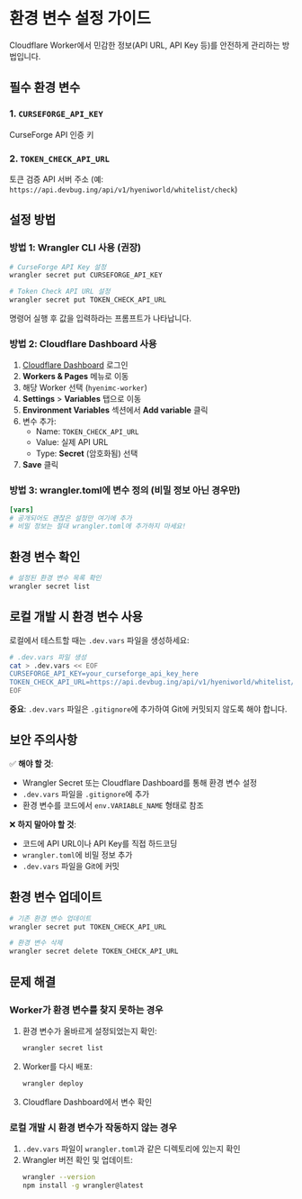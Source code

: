 # 환경 변수 설정 가이드

Cloudflare Worker에서 민감한 정보(API URL, API Key 등)를 안전하게 관리하는 방법입니다.

## 필수 환경 변수

### 1. `CURSEFORGE_API_KEY`
CurseForge API 인증 키

### 2. `TOKEN_CHECK_API_URL`
토큰 검증 API 서버 주소 (예: `https://api.devbug.ing/api/v1/hyeniworld/whitelist/check`)

## 설정 방법

### 방법 1: Wrangler CLI 사용 (권장)

```bash
# CurseForge API Key 설정
wrangler secret put CURSEFORGE_API_KEY

# Token Check API URL 설정
wrangler secret put TOKEN_CHECK_API_URL
```

명령어 실행 후 값을 입력하라는 프롬프트가 나타납니다.

### 방법 2: Cloudflare Dashboard 사용

1. [Cloudflare Dashboard](https://dash.cloudflare.com/) 로그인
2. **Workers & Pages** 메뉴로 이동
3. 해당 Worker 선택 (`hyenimc-worker`)
4. **Settings** > **Variables** 탭으로 이동
5. **Environment Variables** 섹션에서 **Add variable** 클릭
6. 변수 추가:
   - Name: `TOKEN_CHECK_API_URL`
   - Value: 실제 API URL
   - Type: **Secret** (암호화됨) 선택
7. **Save** 클릭

### 방법 3: wrangler.toml에 변수 정의 (비밀 정보 아닌 경우만)

```toml
[vars]
# 공개되어도 괜찮은 설정만 여기에 추가
# 비밀 정보는 절대 wrangler.toml에 추가하지 마세요!
```

## 환경 변수 확인

```bash
# 설정된 환경 변수 목록 확인
wrangler secret list
```

## 로컬 개발 시 환경 변수 사용

로컬에서 테스트할 때는 `.dev.vars` 파일을 생성하세요:

```bash
# .dev.vars 파일 생성
cat > .dev.vars << EOF
CURSEFORGE_API_KEY=your_curseforge_api_key_here
TOKEN_CHECK_API_URL=https://api.devbug.ing/api/v1/hyeniworld/whitelist/check
EOF
```

**중요**: `.dev.vars` 파일은 `.gitignore`에 추가하여 Git에 커밋되지 않도록 해야 합니다.

## 보안 주의사항

✅ **해야 할 것**:
- Wrangler Secret 또는 Cloudflare Dashboard를 통해 환경 변수 설정
- `.dev.vars` 파일을 `.gitignore`에 추가
- 환경 변수를 코드에서 `env.VARIABLE_NAME` 형태로 참조

❌ **하지 말아야 할 것**:
- 코드에 API URL이나 API Key를 직접 하드코딩
- `wrangler.toml`에 비밀 정보 추가
- `.dev.vars` 파일을 Git에 커밋

## 환경 변수 업데이트

```bash
# 기존 환경 변수 업데이트
wrangler secret put TOKEN_CHECK_API_URL

# 환경 변수 삭제
wrangler secret delete TOKEN_CHECK_API_URL
```

## 문제 해결

### Worker가 환경 변수를 찾지 못하는 경우

1. 환경 변수가 올바르게 설정되었는지 확인:
   ```bash
   wrangler secret list
   ```

2. Worker를 다시 배포:
   ```bash
   wrangler deploy
   ```

3. Cloudflare Dashboard에서 변수 확인

### 로컬 개발 시 환경 변수가 작동하지 않는 경우

1. `.dev.vars` 파일이 `wrangler.toml`과 같은 디렉토리에 있는지 확인
2. Wrangler 버전 확인 및 업데이트:
   ```bash
   wrangler --version
   npm install -g wrangler@latest
   ```
